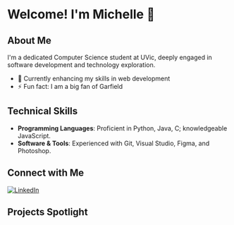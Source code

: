 # Welcome! I'm Michelle 👋

## About Me

I'm a dedicated Computer Science student at UVic, deeply engaged in software development and technology exploration.

- 🌱 Currently enhancing my skills in web development
- ⚡ Fun fact: I am a big fan of Garfield

## Technical Skills

- **Programming Languages**: Proficient in Python, Java, C; knowledgeable JavaScript.
- **Software & Tools**: Experienced with Git, Visual Studio, Figma, and Photoshop.

## Connect with Me

[![LinkedIn](https://img.shields.io/badge/LinkedIn-blue?style=flat&logo=linkedin&logoColor=white)](https://www.linkedin.com/in/michelle-chen-08a33329b/)

## Projects Spotlight

<!-- Uncomment and update this section once projects are ready to showcase
- [Quantum Computing Simulation](https://github.com/yourusername/quantum-simulation) - A simulation project demonstrating quantum computing principles.
- [Responsive Web Design](https://github.com/yourusername/responsive-web) - A project highlighting advanced CSS techniques for responsive design.
-->

<!-- Uncomment this section if you want to add GitHub Stats
## My GitHub Stats

![Michelle's GitHub Stats](https://github-readme-stats.vercel.app/api?username=yourusername&show_icons=true&theme=radical)
-->

